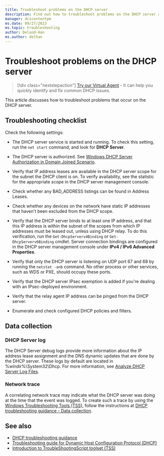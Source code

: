 ```yaml
---
title: Troubleshoot problems on the DHCP server
description: Find out how to troubleshoot problems on the DHCP server and collect data.
manager: dcscontentpm
ms.date: 09/27/2023
ms.topic: troubleshooting
author: Deland-Han
ms.author: delhan
---
```

# Troubleshoot problems on the DHCP server

> [!div class="nextstepaction"]
> <a href="https://vsa.services.microsoft.com/v1.0/?partnerId=7d74cf73-5217-4008-833f-87a1a278f2cb&flowId=DMC&initialQuery=31806271" target='_blank'>Try our Virtual Agent</a> - It can help you quickly identify and fix common DHCP issues.

This article discusses how to troubleshoot problems that occur on the DHCP server.

## Troubleshooting checklist

Check the following settings:

- The DHCP server service is started and running. To check this setting, run the `net start` command, and look for **DHCP Server**.

- The DHCP server is authorized. See [Windows DHCP Server Authorization in Domain Joined Scenario](/openspecs/windows_protocols/ms-dhcpe/56f8870b-a7c1-4db1-8a86-f69079fe5077).

- Verify that IP address leases are available in the DHCP server scope for the subnet the DHCP client is on. To verify availability, see the statistic for the appropriate scope in the DHCP server management console.

- Check whether any BAD\_ADDRESS listings can be found in Address Leases.

- Check whether any devices on the network have static IP addresses that haven't been excluded from the DHCP scope.

- Verify that the DHCP server binds to at least one IP address, and that this IP address is within the subnet of the scopes from which IP addresses must be leased out, unless using DHCP relay. To do this verification, run the `Get-DhcpServerv4Binding` or `Get-DhcpServerv6Binding` cmdlet. Server connection bindings are configured in the DHCP server management console under **IPv4 / IPv6 Advanced Properties**.

- Verify that only the DHCP server is listening on UDP port 67 and 68 by running the `netstat -anb` command. No other process or other services, such as WDS or PXE, should occupy these ports.

- Verify that the DHCP server IPsec exemption is added if you're dealing with an IPsec-deployed environment.

- Verify that the relay agent IP address can be pinged from the DHCP server.

- Enumerate and check configured DHCP policies and filters.

## Data collection

### DHCP Server log

The DHCP Server debug logs provide more information about the IP address lease assignment and the DNS dynamic updates that are done by the DHCP server. These logs by default are located in %windir%\\System32\\Dhcp.
For more information, see [Analyze DHCP Server Log Files](/previous-versions/windows/it-pro/windows-server-2008-R2-and-2008/dd183591\(v=ws.10\)).

### Network trace

A correlating network trace may indicate what the DHCP server was doing at the time that the event was logged. To create such a trace by using the [Windows Troubleshooting Tools (TSS)](https://aka.ms/getTSS), follow the instructions at [DHCP troubleshooting guidance - Data collection](/troubleshoot/windows-server/networking/troubleshoot-dhcp-guidance#data-collection).

## See also

- [DHCP troubleshooting guidance](/troubleshoot/windows-server/networking/troubleshoot-dhcp-guidance)
- [Troubleshooting guide for Dynamic Host Configuration Protocol (DHCP)](troubleshoot-dhcp-issue.md)
- [Introduction to TroubleShootingScript toolset (TSS)](/troubleshoot/windows-client/windows-troubleshooters/introduction-to-troubleshootingscript-toolset-tss)
